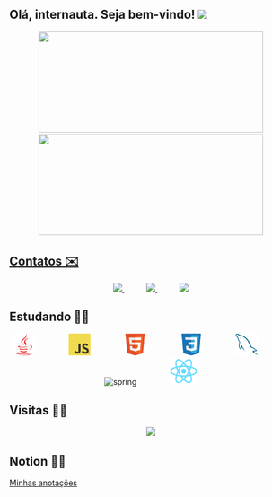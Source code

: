 ## Olá, internauta. Seja bem-vindo! <img src="https://raw.githubusercontent.com/iampavangandhi/iampavangandhi/master/gifs/Hi.gif" width="30px"></h2>

<div align="center">

  <div>
    <a href="https://github.com/Jean-Vitor">
    <img height="180em" width="400" src="https://github-readme-stats.vercel.app/api?username=Jean-Vitor&show_icons=true&theme=react&include_all_commits=true&count_private=true"/>
    <img height="180em" width="400" src="https://github-readme-stats.vercel.app/api/top-langs/?username=Jean-Vitor&layout=compact&langs_count=7&theme=react"/> 
  </div>

</div>

## Contatos ✉️

<p align="center">
    <a href="https://github.com/Jean-Vitor">
        <img  src="https://img.shields.io/badge/github-%23100000.svg?&style=for-the-badge&logo=github&logoColor=white&link=mailto:https://github.com/Jean-Vitor">
    </a>
    &nbsp;&nbsp;&nbsp;&nbsp;&nbsp;&nbsp;&nbsp;&nbsp;&nbsp;
    <a href="mailto:jean.vitor@outlook.com.br">
        <img src="https://img.shields.io/badge/Microsoft_Outlook-0078D4?style=for-the-badge&logo=microsoft-outlook&logoColor=white=mailto:jean.vitor@outlook.com.br">
    </a>
    &nbsp;&nbsp;&nbsp;&nbsp;&nbsp;&nbsp;&nbsp;&nbsp;&nbsp;
    <a href="https://www.linkedin.com/in/jean-vitor-3578a41a2">
        <img src="https://img.shields.io/badge/linkedin-%230077B5.svg?&style=for-the-badge&logo=linkedin&logoColor=white&link=mailto:https://www.linkedin.com/in/jean-vitor-3578a41a2/">
    </a>
</p>

  
## Estudando 👨‍💻
<p align="center">
    <img height="40" src="https://raw.githubusercontent.com/devicons/devicon/master/icons/java/java-plain.svg">
    &nbsp;&nbsp;&nbsp;&nbsp;&nbsp;&nbsp;&nbsp;&nbsp;&nbsp;&nbsp;&nbsp;&nbsp;&nbsp;
    <img height="40" src="https://raw.githubusercontent.com/devicons/devicon/master/icons/javascript/javascript-original.svg">
    &nbsp;&nbsp;&nbsp;&nbsp;&nbsp;&nbsp;&nbsp;&nbsp;&nbsp;&nbsp;&nbsp;&nbsp;&nbsp;
    <img height="40" src="https://raw.githubusercontent.com/devicons/devicon/master/icons/html5/html5-original.svg">
    &nbsp;&nbsp;&nbsp;&nbsp;&nbsp;&nbsp;&nbsp;&nbsp;&nbsp;&nbsp;&nbsp;&nbsp;&nbsp;
    <img height="40" src="https://raw.githubusercontent.com/devicons/devicon/master/icons/css3/css3-original.svg">
    &nbsp;&nbsp;&nbsp;&nbsp;&nbsp;&nbsp;&nbsp;&nbsp;&nbsp;&nbsp;&nbsp;&nbsp;&nbsp;
    <img height="40" src="https://raw.githubusercontent.com/devicons/devicon/master/icons/mysql/mysql-original.svg">
    &nbsp;&nbsp;&nbsp;&nbsp;&nbsp;&nbsp;&nbsp;&nbsp;&nbsp;&nbsp;&nbsp;&nbsp;&nbsp;
    <img height="40" src="https://www.vectorlogo.zone/logos/springio/springio-icon.svg" alt="spring" > 
    &nbsp;&nbsp;&nbsp;&nbsp;&nbsp;&nbsp;&nbsp;&nbsp;&nbsp;&nbsp;&nbsp;&nbsp;&nbsp;
    <img height="49" src="https://raw.githubusercontent.com/devicons/devicon/master/icons/react/react-original.svg">
</p>

 ## Visitas 🕵️‍♂️
 <p align="center"> 
   <img alingn="center" src="https://profile-counter.glitch.me/Jean-Vitor/count.svg" />
 </p>
  
## Notion 🕵️‍♂️
  <a href="https://www.notion.so/Anota-es-a751733d76c44d63bbc5001734d90e4b">Minhas anotações</a>

